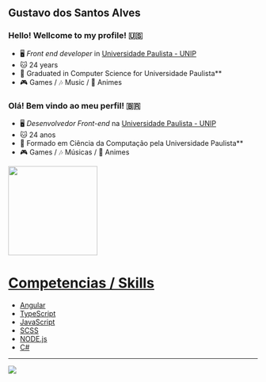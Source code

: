 ## Gustavo dos Santos Alves

### Hello! Wellcome to my profile! 🇺🇸

- 🖥️ *Front end developer* in [Universidade Paulista - UNIP](https://www.unip.br/)
- 🐱 24 years
- 👾 Graduated in Computer Science for Universidade Paulista**
- 🎮 Games / 🎶 Music / 🐻 Animes

### Olá! Bem vindo ao meu perfil! 🇧🇷

- 🖥️ *Desenvolvedor Front-end* na [Universidade Paulista - UNIP](https://www.unip.br/)
- 🐱 24 anos
- 👾 Formado em Ciência da Computação pela Universidade Paulista**
- 🎮 Games / 🎶 Músicas / 🐻 Animes

<div>
  <a href="https://github.com/Gusta-Alves">
  <img height="180em" src="https://github-readme-stats.vercel.app/api?username=Gusta-Alves&show_icons=true&theme=tokyonight&include_all_commits=true&count_private=true"/>
</div>

 # Competencias / Skills
- Angular
- TypeScript
- JavaScript
- SCSS
- NODE.js
- C#
  
 <hr>
  
<div>
  <a href="https://www.linkedin.com/in/gustavo-alves-a0049711a/" target="_blank"><img src="https://img.shields.io/badge/-LinkedIn-%230077B5?style=for-the-badge&logo=linkedin&logoColor=white"          target="_blank">
  </a> 
</div
